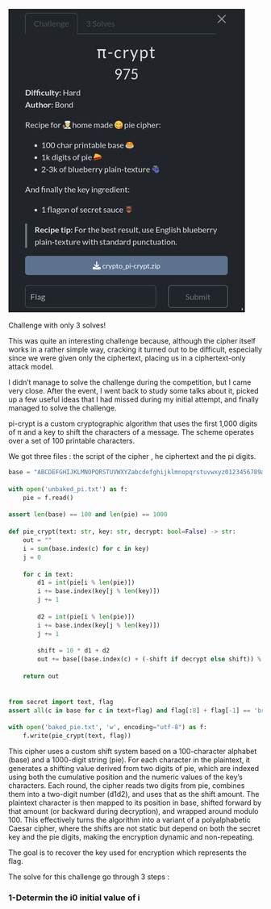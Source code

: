 ![image](./pi-crypt.png)

Challenge with only 3 solves!

This was quite an interesting challenge because, although the cipher itself works in a rather simple way, cracking it turned out to be difficult, especially since we were given only the ciphertext, placing us in a ciphertext-only attack model.

I didn’t manage to solve the challenge during the competition, but I came very close. After the event, I went back to study some talks about it, picked up a few useful ideas that I had missed during my initial attempt, and finally managed to solve the challenge.

pi-crypt is a custom cryptographic algorithm that uses the first 1,000 digits of π and a key to shift the characters of a message. The scheme operates over a set of 100 printable characters.

We got three files : the script of the cipher , he ciphertext and the pi digits.

```py
base = "ABCDEFGHIJKLMNOPQRSTUVWXYZabcdefghijklmnopqrstuvwxyz0123456789æøåÆØÅ .,!?-:()[]/{}=<>+_@^|~%$#&*`“';"

with open('unbaked_pi.txt') as f:
    pie = f.read()

assert len(base) == 100 and len(pie) == 1000

def pie_crypt(text: str, key: str, decrypt: bool=False) -> str:
    out = ""
    i = sum(base.index(c) for c in key)
    j = 0

    for c in text:
        d1 = int(pie[i % len(pie)])
        i += base.index(key[j % len(key)])
        j += 1

        d2 = int(pie[i % len(pie)])
        i += base.index(key[j % len(key)])
        j += 1

        shift = 10 * d1 + d2
        out += base[(base.index(c) + (-shift if decrypt else shift)) % len(base)]

    return out


from secret import text, flag
assert all(c in base for c in text+flag) and flag[:8] + flag[-1] == 'brunner{}'

with open('baked_pie.txt', 'w', encoding="utf-8") as f:
    f.write(pie_crypt(text, flag))
```
This cipher uses a custom shift system based on a 100-character alphabet (base) and a 1000-digit string (pie). For each character in the plaintext, it generates a shifting value derived from two digits of pie, which are indexed using both the cumulative position and the numeric values of the key’s characters. Each round, the cipher reads two digits from pie, combines them into a two-digit number (d1d2), and uses that as the shift amount. The plaintext character is then mapped to its position in base, shifted forward by that amount (or backward during decryption), and wrapped around modulo 100. This effectively turns the algorithm into a variant of a polyalphabetic Caesar cipher, where the shifts are not static but depend on both the secret key and the pie digits, making the encryption dynamic and non-repeating.

The goal is to recover the key used for encryption which represents the flag.

The solve for this challenge go through 3 steps : 

### 1-Determin the i0 initial value of i




